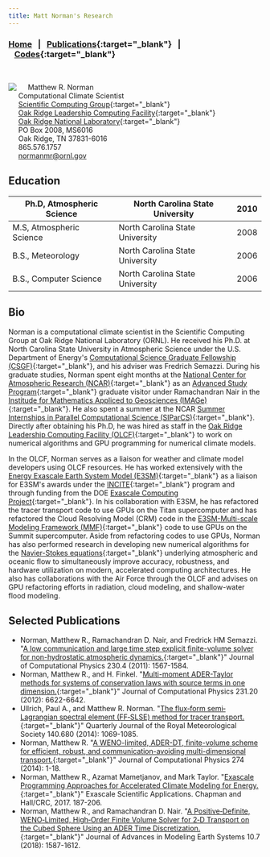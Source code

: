 ```yaml
---
title: Matt Norman's Research
---
```


### [Home](https://mrnorman.github.io)&nbsp;&nbsp;&nbsp;|&nbsp;&nbsp;&nbsp;[Publications](https://scholar.google.com/citations?user=rfPcopcAAAAJ&hl=en){:target="_blank"}&nbsp;&nbsp;&nbsp;|&nbsp;&nbsp;&nbsp;[Codes](https://github.com/mrnorman?tab=repositories){:target="_blank"}

<br />

<img src="https://mrnorman.github.io/norman-200.jpg" align="left">&nbsp;&nbsp;&nbsp;&nbsp;&nbsp;Matthew R. Norman<br />
&nbsp;&nbsp;&nbsp;&nbsp;&nbsp;Computational Climate Scientist<br />
&nbsp;&nbsp;&nbsp;&nbsp;&nbsp;[Scientific Computing Group](https://www.olcf.ornl.gov/about-olcf/olcf-groups/scientific-computing){:target="_blank"}<br />
&nbsp;&nbsp;&nbsp;&nbsp;&nbsp;[Oak Ridge Leadership Computing Facility](https://www.olcf.ornl.gov){:target="_blank"}<br />
&nbsp;&nbsp;&nbsp;&nbsp;&nbsp;[Oak Ridge National Laboratory](https://www.ornl.gov){:target="_blank"}<br />
&nbsp;&nbsp;&nbsp;&nbsp;&nbsp;PO Box 2008, MS6016<br />
&nbsp;&nbsp;&nbsp;&nbsp;&nbsp;Oak Ridge, TN 37831-6016<br />
&nbsp;&nbsp;&nbsp;&nbsp;&nbsp;865.576.1757<br />
&nbsp;&nbsp;&nbsp;&nbsp;&nbsp;[normanmr@ornl.gov](mailto:normanmr@ornl.gov)<br />

## Education

| Ph.D, Atmospheric Science  | North Carolina State University | 2010 |
| -------------------------- | ------------------------------- | ---- |
| M.S, Atmospheric Science   | North Carolina State University | 2008 |
| B.S., Meteorology          | North Carolina State University | 2006 |
| B.S., Computer Science     | North Carolina State University | 2006 |

## Bio
Norman is a computational climate scientist in the Scientific Computing Group at Oak Ridge National Laboratory (ORNL). He received his Ph.D. at North Carolina State University in Atmospheric Science under the U.S. Department of Energy's [Computational Science Graduate Fellowship (CSGF)](https://www.krellinst.org/csgf/){:target="_blank"}, and his adviser was Fredrich Semazzi. During his graduate studies, Norman spent eight months at the [National Center for Atmospheric Research (NCAR)](https://ncar.ucar.edu/){:target="_blank"} as an [Advanced Study Program](https://asp.ucar.edu/){:target="_blank"} graduate visitor under Ramachandran Nair in the [Institude for Mathematics Appliced to Geosciences (IMAGe)](https://staff.ucar.edu/orgs/image){:target="_blank"}. He also spent a summer at the NCAR [Summer Internships in Parallel Computational Science (SIParCS)](https://www2.cisl.ucar.edu/siparcs){:target="_blank"}. Directly after obtaining his Ph.D, he was hired as staff in the [Oak Ridge Leadership Computing Facility (OLCF)](https://www.olcf.ornl.gov/){:target="_blank"} to work on numerical algorithms and GPU programming for numerical climate models.

In the OLCF, Norman serves as a liaison for weather and climate model developers using OLCF resources. He has worked extensively with the [Energy Exascale Earth System Model (E3SM)](https://github.com/E3SM-Project/){:target="_blank"} as a liaison for E3SM's awards under the [INCITE](http://www.doeleadershipcomputing.org/){:target="_blank"} program and through funding from the DOE [Exascale Computing Project](https://www.exascaleproject.org/){:target="_blank"}. In his collaboration with E3SM, he has refactored the tracer transport code to use GPUs on the Titan supercomputer and has refactored the Cloud Resolving Model (CRM) code in the [E3SM-Multi-scale Modeling Framework (MMF)](https://www.exascaleproject.org/project/e3sm-mmf-cloud-resolving-climate-modeling-earths-water-cycle/){:target="_blank"} code to use GPUs on the Summit supercomputer. Aside from refactoring codes to use GPUs, Norman has also performed research in developing new numerical algorithms for the [Navier-Stokes equations](https://en.wikipedia.org/wiki/Navier%E2%80%93Stokes_equations){:target="_blank"} underlying atmospheric and oceanic flow to simultaneously improve accuracy, robustness, and hardware utilization on modern, accelerated computing architectures. He also has collaborations with the Air Force through the OLCF and advises on GPU refactoring efforts in radiation, cloud modeling, and shallow-water flood modeling.

## Selected Publications
* Norman, Matthew R., Ramachandran D. Nair, and Fredrick HM Semazzi. "[A low communication and large time step explicit finite-volume solver for non-hydrostatic atmospheric dynamics.](https://mrnorman.github.io/low_communication_jcp.pdf){:target="_blank"}" Journal of Computational Physics 230.4 (2011): 1567-1584.
* Norman, Matthew R., and H. Finkel. "[Multi-moment ADER-Taylor methods for systems of conservation laws with source terms in one dimension.](https://mrnorman.github.io/ader_taylor_jcp.pdf){:target="_blank"}" Journal of Computational Physics 231.20 (2012): 6622-6642.
* Ullrich, Paul A., and Matthew R. Norman. "[The flux‐form semi‐Lagrangian spectral element (FF‐SLSE) method for tracer transport.](https://rmets.onlinelibrary.wiley.com/doi/pdf/10.1002/qj.2184){:target="_blank"}" Quarterly Journal of the Royal Meteorological Society 140.680 (2014): 1069-1085.
* Norman, Matthew R. "[A WENO-limited, ADER-DT, finite-volume scheme for efficient, robust, and communication-avoiding multi-dimensional transport.](weno_ader_transport_jcp.pdf){:target="_blank"}" Journal of Computational Physics 274 (2014): 1-18.
* Norman, Matthew R., Azamat Mametjanov, and Mark Taylor. "[Exascale Programming Approaches for Accelerated Climate Modeling for Energy.](https://books.google.com/books?hl=en&lr=&id=smlQDwAAQBAJ&oi=fnd&pg=PA187&ots=Erjun5d4YN&sig=awoi7MIMYmQU6ddv5bIZNfVeMUw#v=onepage&q&f=false){:target="_blank"}" Exascale Scientific Applications. Chapman and Hall/CRC, 2017. 187-206.
* Norman, Matthew R., and Ramachandran D. Nair. "[A Positive‐Definite, WENO‐Limited, High‐Order Finite Volume Solver for 2‐D Transport on the Cubed Sphere Using an ADER Time Discretization.](https://agupubs.onlinelibrary.wiley.com/doi/pdf/10.1029/2017MS001247){:target="_blank"}" Journal of Advances in Modeling Earth Systems 10.7 (2018): 1587-1612.
